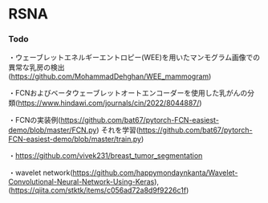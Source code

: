 # RSNA

### Todo
・ウェーブレットエネルギーエントロピー(WEE)を用いたマンモグラム画像での異常な乳房の検出(https://github.com/MohammadDehghan/WEE_mammogram)

・FCNおよびベータウェーブレットオートエンコーダーを使用した乳がんの分類(https://www.hindawi.com/journals/cin/2022/8044887/)

・FCNの実装例(https://github.com/bat67/pytorch-FCN-easiest-demo/blob/master/FCN.py)
    それを学習(https://github.com/bat67/pytorch-FCN-easiest-demo/blob/master/train.py)

・https://github.com/vivek231/breast_tumor_segmentation

・wavelet network(https://github.com/happymondaynkanta/Wavelet-Convolutional-Neural-Network-Using-Keras), (https://qiita.com/stktk/items/c056ad72a8d9f9226c1f)